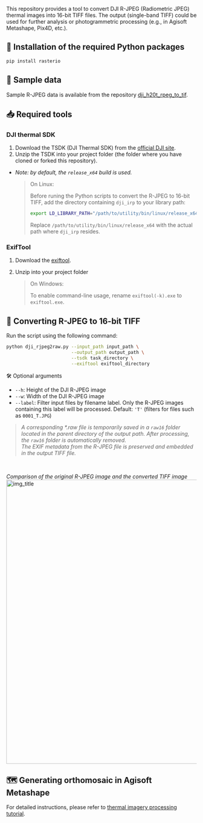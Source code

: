 This repository provides a tool to convert DJI R-JPEG (Radiometric JPEG) thermal images into 16-bit TIFF files. The output (single-band TIFF) could be used for further analysis or photogrammetric processing (e.g., in Agisoft Metashape, Pix4D, etc.).

## 🔧 Installation of the required Python packages
```bash
pip install rasterio
```
## 📁 Sample data
Sample R-JPEG data is available from the repository [dji_h20t_rpeg_to_tif](https://github.com/tejakattenborn/dji_h20t_rpeg_to_tif/tree/main/sample_data).


## 📥 Required tools
### DJI thermal SDK
1. Download the TSDK (DJI Thermal SDK) from the [official DJI site](https://www.dji.com/nl/downloads/softwares/dji-thermal-sdk).
1. Unzip the TSDK into your project folder (the folder where you have cloned or forked this repository).
- *Note: by default, the `release_x64` build is used.*

    > On Linux: 
    >
    > Before runing the Python scripts to convert the R-JPEG to 16-bit TIFF, add  the directory containing `dji_irp` to your library path:
    >```bash
    > export LD_LIBRARY_PATH="/path/to/utility/bin/linux/release_x64:${LD_LIBRARY_PATH}"
    >```
    > Replace `/path/to/utility/bin/linux/release_x64` with the actual path where `dji_irp` resides.

### ExifTool
1. Download the [exiftool](https://exiftool.org/).
1. Unzip into your project folder
   
   > On Windows: 
   >
   > To enable command-line usage, rename `exiftool(-k).exe` to `exiftool.exe`.

## 🔄 Converting R-JPEG to 16-bit TIFF
Run the script using the following command:
```bash
python dji_rjpeg2raw.py --input_path input_path \
                        --output_path output_path \
                        --tsdk task_directory \
                        --exiftool exiftool_directory
```
🛠️ Optional arguments
- `--h`: Height of the DJI R-JPEG image
- `--w`: Width of the DJI R-JPEG image
- `--label`: Filter input files by filename label. Only the R-JPEG images containing this label will be processed. Default: `'T'` (filters for files such as `0001_T.JPG`)
> *A corresponding \*.raw file is temporarily saved in a `raw16` folder located in the parent directory of the output path. After processing, the `raw16` folder is automatically removed.*  
> *The EXIF metadata from the R-JPEG file is preserved and embedded in the output TIFF file.*

<br>

*Comparison of the original R-JPEG image and the converted TIFF image*
<img src="https://github.com/Tim-Agro/rjpeg2tiff/blob/main/image/rjpeg_vs_tiff.png" alt="img_title" width="750"/>
<br>

## 🗺️ Generating orthomosaic in Agisoft Metashape
For detailed instructions, please refer to [thermal imagery processing tutorial](https://agisoft.freshdesk.com/support/solutions/articles/31000158942-thermal-imagery-processing).
